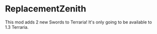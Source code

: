 # ReplacementZenith
This mod adds 2 new Swords to Terraria! It's only going to be available to 1.3 Terraria.
